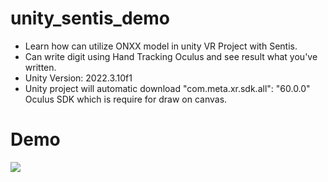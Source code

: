 # unity_sentis_demo

- Learn how can utilize ONXX model in unity VR Project with Sentis.
- Can write digit using Hand Tracking Oculus and see result what you've written.
- Unity Version: 2022.3.10f1
- Unity project will automatic download "com.meta.xr.sdk.all": "60.0.0" Oculus SDK which is require for draw on canvas.

# Demo
![](https://github.com/dhruvaura/unity_sentis_demo/blob/main/_Data/demo_1.gif)

